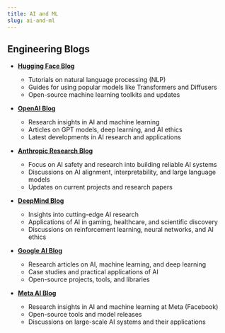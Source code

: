```yaml
---
title: AI and ML
slug: ai-and-ml
---
```


## Engineering Blogs

- **[Hugging Face Blog](https://huggingface.co/blog)**
  - Tutorials on natural language processing (NLP)
  - Guides for using popular models like Transformers and Diffusers
  - Open-source machine learning toolkits and updates

- **[OpenAI Blog](https://openai.com/blog)**
  - Research insights in AI and machine learning
  - Articles on GPT models, deep learning, and AI ethics
  - Latest developments in AI research and applications

- **[Anthropic Research Blog](https://www.anthropic.com)**
  - Focus on AI safety and research into building reliable AI systems
  - Discussions on AI alignment, interpretability, and large language models
  - Updates on current projects and research papers

- **[DeepMind Blog](https://www.deepmind.com/blog)**
  - Insights into cutting-edge AI research
  - Applications of AI in gaming, healthcare, and scientific discovery
  - Discussions on reinforcement learning, neural networks, and AI ethics

- **[Google AI Blog](https://ai.googleblog.com)**
  - Research articles on AI, machine learning, and deep learning
  - Case studies and practical applications of AI
  - Open-source projects, tools, and libraries

- **[Meta AI Blog](https://ai.facebook.com/blog)**
  - Research insights in AI and machine learning at Meta (Facebook)
  - Open-source tools and model releases
  - Discussions on large-scale AI systems and their applications

